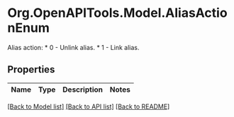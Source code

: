# Org.OpenAPITools.Model.AliasActionEnum
Alias action: * 0 - Unlink alias. * 1 - Link alias. 

## Properties

Name | Type | Description | Notes
------------ | ------------- | ------------- | -------------

[[Back to Model list]](../README.md#documentation-for-models) [[Back to API list]](../README.md#documentation-for-api-endpoints) [[Back to README]](../README.md)

